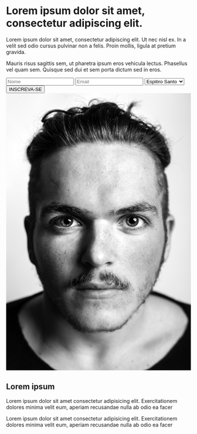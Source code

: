 <!DOCTYPE html>
<html lang="en">
  <head>
    <meta charset="UTF-8" />
    <meta name="viewport" content="width=device-width, initial-scale=1.0" />
    <link rel="shortcut icon" href="./images/ico.png" type="image/x-icon" />
    <link rel="stylesheet" href="./css/styles.css" />
    <title>Teste</title>
  </head>
  <body>
    <div class="max-width center-page header">
      <h1>Lorem ipsum dolor sit amet, consectetur adipiscing elit.</h1>
    </div>
    <div class="max-width center-page section">
      <form class="dados">
        <p>
          Lorem ipsum dolor sit amet, consectetur adipiscing elit. Ut nec nisl
          ex. In a velit sed odio cursus pulvinar non a felis. Proin mollis,
          ligula at pretium gravida.
        </p>
        <p>
          Mauris risus sagittis sem, ut pharetra ipsum eros vehicula lectus.
          Phasellus vel quam sem. Quisque sed dui et sem porta dictum sed in
          eros.
        </p>
        <input type="text" placeholder="Nome" />
        <input type="email" placeholder="Email" />
        <select name="cidade" id="cidade">
          <option value="es">Espitiro Santo</option>
          <option value="mg">Minas Gerais</option>
          <option value="sp">São Paulo</option>
          <option value="rj">Rio de Janeiro</option>
        </select>
        <input type="submit" id="button" value="INSCREVA-SE" />
      </form>
    </div>
    <div class="max-width center-page footer">
      <div class="content">
        <div class="foto">
          <img src="./images/face.jpg" alt="Palestrante" />
        </div>
        <div class="description">
          <h2 class="mb">Lorem ipsum</h2>
          <p>
            Lorem ipsum dolor sit amet consectetur adipisicing elit.
            Exercitationem dolores minima velit eum, aperiam recusandae nulla ab
            odio ea facer
          </p>
          <p>
            Lorem ipsum dolor sit amet consectetur adipisicing elit.
            Exercitationem dolores minima velit eum, aperiam recusandae nulla ab
            odio ea facer
          </p>
        </div>
      </div>
    </div>
  </body>
</html>
